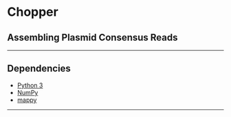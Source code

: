 # Chopper 
## Assembling Plasmid Consensus Reads

--------------------------------------------------------------------------------

## Dependencies

- [Python 3](https://www.python.org/downloads/)
- [NumPy](https://pypi.org/project/numpy/)
- [mappy](https://pypi.org/project/mappy/)

--------------------------------------------------------------------------------

